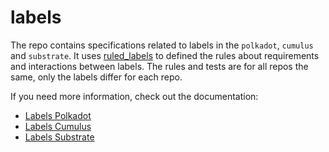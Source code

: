 # labels

The repo contains specifications related to labels in the `polkadot`, `cumulus` and `substrate`.
It uses [ruled_labels](https://github.com/paritytech/ruled_labels) to defined the rules about requirements and interactions between labels. The rules and tests are for all repos the same, only the labels differ for each repo.


If you need more information, check out the documentation:
- [Labels Polkadot](./docs/doc_polkadot.md)
- [Labels Cumulus](./docs/doc_cumulus.md)
- [Labels Substrate](./docs/doc_substrate.md)
